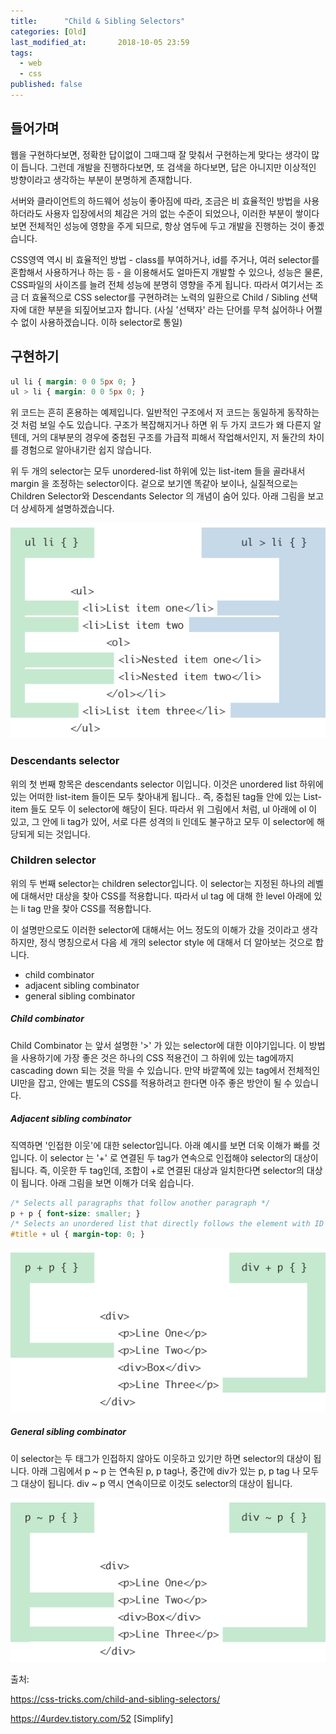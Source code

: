 ```yaml
---
title:      "Child & Sibling Selectors"
categories: [Old]
last_modified_at:       2018-10-05 23:59
tags:
  - web
  - css
published: false
---
```


## 들어가며

웹을 구현하다보면, 정확한 답이없이 그때그때 잘 맞춰서 구현하는게 맞다는 생각이 많이 듭니다. 그런데 개발을 진행하다보면, 또 검색을 하다보면, 답은 아니지만 이상적인 방향이라고 생각하는 부분이 분명하게 존재합니다. 

서버와 클라이언트의 하드웨어 성능이 좋아짐에 따라, 조금은 비 효율적인 방법을 사용하더라도 사용자 입장에서의 체감은 거의 없는 수준이 되었으나, 이러한 부분이 쌓이다 보면 전체적인 성능에 영향을 주게 되므로, 항상 염두에 두고 개발을 진행하는 것이 좋겠습니다. 

CSS영역 역시 비 효율적인 방법 - class를 부여하거나, id를 주거나, 여러 selector를 혼합해서 사용하거나 하는 등 - 을 이용해서도 얼마든지 개발할 수 있으나, 성능은 물론, CSS파일의 사이즈를 늘려 전체 성능에 분명히 영향을 주게 됩니다. 따라서 여기서는 조금 더 효율적으로 CSS selector를 구현하려는 노력의 일환으로 Child / Sibling 선택자에 대한 부분을 되짚어보고자 합니다. (사실 '선택자' 라는 단어를 무척 싫어하나 어쩔 수 없이 사용하겠습니다. 이하 selector로 통일)



## 구현하기

```css
ul li { margin: 0 0 5px 0; }
ul > li { margin: 0 0 5px 0; }
```

위 코드는 흔히 혼용하는 예제입니다. 일반적인 구조에서 저 코드는 동일하게 동작하는 것 처럼 보일 수도 있습니다. 구조가 복잡해지거나 하면 위 두 가지 코드가 왜 다른지 알 텐데, 거의 대부분의 경우에 중첩된 구조를 가급적 피해서 작업해서인지, 저 둘간의 차이를 경험으로 알아내기란 쉽지 않습니다. 

위 두 개의 selector는 모두 unordered-list 하위에 있는 list-item 들을 골라내서 margin 을 조정하는 selector이다. 겉으로 보기엔 똑같아 보이나, 실질적으로는 Children Selector와 Descendants Selector 의 개념이 숨어 있다. 아래 그림을 보고 더 상세하게 설명하겠습니다. 

![](/assets/images/posts/old/img/post/2018-10-05-css-child-sibling-selectors/css-child-sibling-selectors-00001.png)

### Descendants selector

위의 첫 번째 항목은 descendants selector 이입니다. 이것은 unordered list 하위에 있는 어떠한 list-item 들이든 모두 찾아내게 됩니다.. 즉, 중첩된 tag들 안에 있는 List-item 들도 모두 이 selector에 해당이 된다. 따라서 위 그림에서 처럼, ul 아래에 ol 이 있고, 그 안에 li tag가 있어, 서로 다른 성격의 li 인데도 불구하고 모두 이 selector에 해당되게 되는 것입니다.

### Children selector

위의 두 번째 selector는 children selector입니다. 이 selector는 지정된 하나의 레벨에 대해서만 대상을 찾아 CSS를 적용합니다. 따라서 ul tag 에 대해 한 level 아래에 있는 li tag 만을 찾아 CSS를 적용합니다. 

이 설명만으로도 이러한 selector에 대해서는 어느 정도의 이해가 갔을 것이라고 생각하지만, 정식 명칭으로서 다음 세 개의 selector style 에 대해서 더 알아보는 것으로 합니다. 

- child combinator
- adjacent sibling combinator
- general sibling combinator

##### Child combinator

Child Combinator 는 앞서 설명한 '>' 가 있는 selector에 대한 이야기입니다. 이 방법을 사용하기에 가장 좋은 것은 하나의 CSS 적용건이 그 하위에 있는 tag에까지 cascading down 되는 것을 막을 수 있습니다. 만약 바깥쪽에 있는 tag에서 전체적인 UI만을 잡고, 안에는 별도의 CSS를 적용하려고 한다면 아주 좋은 방안이 될 수 있습니다.

##### Adjacent sibling combinator

직역하면 '인접한 이웃'에 대한 selector입니다. 아래 예시를 보면 더욱 이해가 빠를 것입니다. 이 selector 는 '+' 로 연결된 두 tag가 연속으로 인접해야 selector의 대상이 됩니다. 즉, 이웃한 두 tag인데, 조합이 +로 연결된 대상과 일치한다면 selector의 대상이 됩니다. 아래 그림을 보면 이해가 더욱 쉽습니다.

```css
/* Selects all paragraphs that follow another paragraph */
p + p { font-size: smaller; } 
/* Selects an unordered list that directly follows the element with ID title */
#title + ul { margin-top: 0; } 
```
![](/assets/images/posts/old/img/post/2018-10-05-css-child-sibling-selectors/css-child-sibling-selectors-00002.png)

##### General sibling combinator

이 selector는 두 태그가 인접하지 않아도 이웃하고 있기만 하면 selector의 대상이 됩니다. 아래 그림에서 p ~ p 는 연속된 p, p tag나, 중간에 div가 있는 p, p tag 나 모두 그 대상이 됩니다. div ~ p 역시 연속이므로 이것도 selector의 대상이 됩니다.

![](/assets/images/posts/old/img/post/2018-10-05-css-child-sibling-selectors/css-child-sibling-selectors-00003.png)

출처: 

https://css-tricks.com/child-and-sibling-selectors/

https://4urdev.tistory.com/52 [Simplify]